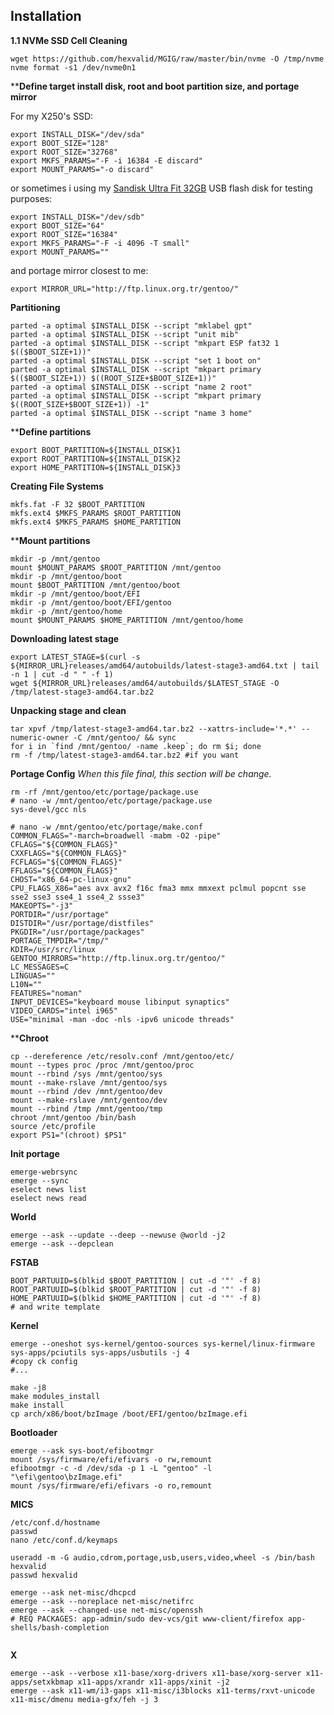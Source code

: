 ## Installation

**1.1 NVMe SSD Cell Cleaning**
```
wget https://github.com/hexvalid/MGIG/raw/master/bin/nvme -O /tmp/nvme
nvme format -s1 /dev/nvme0n1
```

****Define target install disk, root and boot partition size, and portage mirror**

For my X250's SSD:
```
export INSTALL_DISK="/dev/sda"
export BOOT_SIZE="128"
export ROOT_SIZE="32768"
export MKFS_PARAMS="-F -i 16384 -E discard"
export MOUNT_PARAMS="-o discard"
```

or sometimes i using my [Sandisk Ultra Fit 32GB](https://www.sandisk.com.tr/home/usb-flash/ultra-fit-usb) USB flash disk for testing purposes:
```
export INSTALL_DISK="/dev/sdb"
export BOOT_SIZE="64"
export ROOT_SIZE="16384"
export MKFS_PARAMS="-F -i 4096 -T small"
export MOUNT_PARAMS=""
```

and portage mirror closest to me:
```
export MIRROR_URL="http://ftp.linux.org.tr/gentoo/"
```

**Partitioning**
```
parted -a optimal $INSTALL_DISK --script "mklabel gpt"
parted -a optimal $INSTALL_DISK --script "unit mib"
parted -a optimal $INSTALL_DISK --script "mkpart ESP fat32 1 $(($BOOT_SIZE+1))"
parted -a optimal $INSTALL_DISK --script "set 1 boot on"
parted -a optimal $INSTALL_DISK --script "mkpart primary $(($BOOT_SIZE+1)) $((ROOT_SIZE+$BOOT_SIZE+1))"
parted -a optimal $INSTALL_DISK --script "name 2 root"
parted -a optimal $INSTALL_DISK --script "mkpart primary $((ROOT_SIZE+$BOOT_SIZE+1)) -1"
parted -a optimal $INSTALL_DISK --script "name 3 home"
```

****Define partitions**
```
export BOOT_PARTITION=${INSTALL_DISK}1
export ROOT_PARTITION=${INSTALL_DISK}2
export HOME_PARTITION=${INSTALL_DISK}3
```

**Creating File Systems**
```
mkfs.fat -F 32 $BOOT_PARTITION
mkfs.ext4 $MKFS_PARAMS $ROOT_PARTITION
mkfs.ext4 $MKFS_PARAMS $HOME_PARTITION
```

****Mount partitions**
```
mkdir -p /mnt/gentoo
mount $MOUNT_PARAMS $ROOT_PARTITION /mnt/gentoo
mkdir -p /mnt/gentoo/boot
mount $BOOT_PARTITION /mnt/gentoo/boot
mkdir -p /mnt/gentoo/boot/EFI
mkdir -p /mnt/gentoo/boot/EFI/gentoo
mkdir -p /mnt/gentoo/home
mount $MOUNT_PARAMS $HOME_PARTITION /mnt/gentoo/home
```

**Downloading latest stage**
```
export LATEST_STAGE=$(curl -s ${MIRROR_URL}releases/amd64/autobuilds/latest-stage3-amd64.txt | tail -n 1 | cut -d " " -f 1)
wget ${MIRROR_URL}releases/amd64/autobuilds/$LATEST_STAGE -O /tmp/latest-stage3-amd64.tar.bz2
```

**Unpacking stage and clean**
```
tar xpvf /tmp/latest-stage3-amd64.tar.bz2 --xattrs-include='*.*' --numeric-owner -C /mnt/gentoo/ && sync
for i in `find /mnt/gentoo/ -name .keep`; do rm $i; done
rm -f /tmp/latest-stage3-amd64.tar.bz2 #if you want
```

**Portage Config**
*When this file final, this section will be change.*
```
rm -rf /mnt/gentoo/etc/portage/package.use
# nano -w /mnt/gentoo/etc/portage/package.use
sys-devel/gcc nls

```


```
# nano -w /mnt/gentoo/etc/portage/make.conf
COMMON_FLAGS="-march=broadwell -mabm -O2 -pipe"
CFLAGS="${COMMON_FLAGS}"
CXXFLAGS="${COMMON_FLAGS}"
FCFLAGS="${COMMON_FLAGS}"
FFLAGS="${COMMON_FLAGS}"
CHOST="x86_64-pc-linux-gnu"
CPU_FLAGS_X86="aes avx avx2 f16c fma3 mmx mmxext pclmul popcnt sse sse2 sse3 sse4_1 sse4_2 ssse3"
MAKEOPTS="-j3"
PORTDIR="/usr/portage"
DISTDIR="/usr/portage/distfiles"
PKGDIR="/usr/portage/packages"
PORTAGE_TMPDIR="/tmp/"
KDIR=/usr/src/linux
GENTOO_MIRRORS="http://ftp.linux.org.tr/gentoo/"
LC_MESSAGES=C
LINGUAS="" 
L10N="" 
FEATURES="noman"
INPUT_DEVICES="keyboard mouse libinput synaptics"
VIDEO_CARDS="intel i965"
USE="minimal -man -doc -nls -ipv6 unicode threads"
```

****Chroot**
```
cp --dereference /etc/resolv.conf /mnt/gentoo/etc/
mount --types proc /proc /mnt/gentoo/proc
mount --rbind /sys /mnt/gentoo/sys
mount --make-rslave /mnt/gentoo/sys
mount --rbind /dev /mnt/gentoo/dev
mount --make-rslave /mnt/gentoo/dev
mount --rbind /tmp /mnt/gentoo/tmp
chroot /mnt/gentoo /bin/bash
source /etc/profile
export PS1="(chroot) $PS1"
```

**Init portage**
```
emerge-webrsync
emerge --sync
eselect news list
eselect news read
```

**World**
```
emerge --ask --update --deep --newuse @world -j2
emerge --ask --depclean 
```

**FSTAB**
```
BOOT_PARTUUID=$(blkid $BOOT_PARTITION | cut -d '"' -f 8)
ROOT_PARTUUID=$(blkid $ROOT_PARTITION | cut -d '"' -f 8)
HOME_PARTUUID=$(blkid $HOME_PARTITION | cut -d '"' -f 8)
# and write template
```

**Kernel**
```
emerge --oneshot sys-kernel/gentoo-sources sys-kernel/linux-firmware sys-apps/pciutils sys-apps/usbutils -j 4
#copy ck config
#...

make -j8
make modules_install
make install
cp arch/x86/boot/bzImage /boot/EFI/gentoo/bzImage.efi
```

**Bootloader**
```
emerge --ask sys-boot/efibootmgr
mount /sys/firmware/efi/efivars -o rw,remount
efibootmgr -c -d /dev/sda -p 1 -L "gentoo" -l "\efi\gentoo\bzImage.efi"
mount /sys/firmware/efi/efivars -o ro,remount
```

**MICS**
```
/etc/conf.d/hostname
passwd
nano /etc/conf.d/keymaps

useradd -m -G audio,cdrom,portage,usb,users,video,wheel -s /bin/bash hexvalid
passwd hexvalid

emerge --ask net-misc/dhcpcd
emerge --ask --noreplace net-misc/netifrc
emerge --ask --changed-use net-misc/openssh
# REQ PACKAGES: app-admin/sudo dev-vcs/git www-client/firefox app-shells/bash-completion


```




**X**
```
emerge --ask --verbose x11-base/xorg-drivers x11-base/xorg-server x11-apps/setxkbmap x11-apps/xrandr x11-apps/xinit -j2
emerge --ask x11-wm/i3-gaps x11-misc/i3blocks x11-terms/rxvt-unicode x11-misc/dmenu media-gfx/feh -j 3
```
